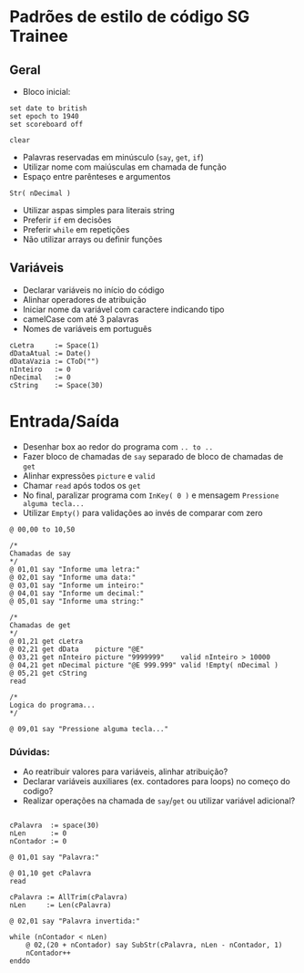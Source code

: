 # Padrões de estilo de código SG Trainee

## Geral
- Bloco inicial:
```
set date to british
set epoch to 1940
set scoreboard off

clear
```

- Palavras reservadas em minúsculo (`say`, `get`, `if`)
- Utilizar nome com maiúsculas em chamada de função
- Espaço entre parênteses e argumentos
```
Str( nDecimal )
```
- Utilizar aspas simples para literais string
- Preferir `if` em decisões
- Preferir `while` em repetições
- Não utilizar arrays ou definir funções

## Variáveis

- Declarar variáveis no início do código
- Alinhar operadores de atribuição
- Iniciar nome da variável com caractere indicando tipo
- camelCase com até 3 palavras
- Nomes de variáveis em português
```harbour
cLetra     := Space(1)
dDataAtual := Date()
dDataVazia := CToD("")
nInteiro   := 0
nDecimal   := 0
cString    := Space(30)
```

# Entrada/Saída

- Desenhar box ao redor do programa com `.. to ..`
- Fazer bloco de chamadas de `say` separado de bloco de chamadas de `get`
- Alinhar expressões `picture` e `valid`
- Chamar `read` após todos os `get`
- No final, paralizar programa com `InKey( 0 )` e mensagem `Pressione alguma tecla...`
- Utilizar `Empty()` para validações ao invés de comparar com zero
```harbour
@ 00,00 to 10,50

/*
Chamadas de say
*/
@ 01,01 say "Informe uma letra:"
@ 02,01 say "Informe uma data:"
@ 03,01 say "Informe um inteiro:"
@ 04,01 say "Informe um decimal:"
@ 05,01 say "Informe uma string:"

/*
Chamadas de get
*/
@ 01,21 get cLetra
@ 02,21 get dData    picture "@E"
@ 03,21 get nInteiro picture "9999999"    valid nInteiro > 10000
@ 04,21 get nDecimal picture "@E 999.999" valid !Empty( nDecimal )
@ 05,21 get cString
read

/*
Logica do programa...
*/

@ 09,01 say "Pressione alguma tecla..."
```

### Dúvidas:

- Ao reatribuir valores para variáveis, alinhar atribuição?
- Declarar variáveis auxiliares (ex. contadores para loops) no começo do codigo?
- Realizar operações na chamada de `say`/`get` ou utilizar variável adicional?
```clear

cPalavra  := space(30)
nLen      := 0
nContador := 0

@ 01,01 say "Palavra:"

@ 01,10 get cPalavra
read

cPalavra := AllTrim(cPalavra)
nLen     := Len(cPalavra)

@ 02,01 say "Palavra invertida:"

while (nContador < nLen)
    @ 02,(20 + nContador) say SubStr(cPalavra, nLen - nContador, 1)
    nContador++
enddo
```

